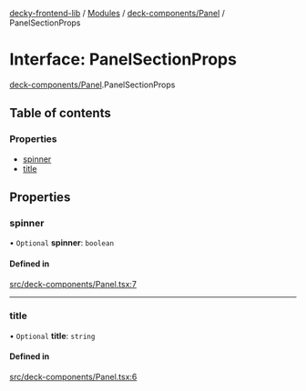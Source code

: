 [decky-frontend-lib](../README.md) / [Modules](../modules.md) / [deck-components/Panel](../modules/deck_components_Panel.md) / PanelSectionProps

# Interface: PanelSectionProps

[deck-components/Panel](../modules/deck_components_Panel.md).PanelSectionProps

## Table of contents

### Properties

- [spinner](deck_components_Panel.PanelSectionProps.md#spinner)
- [title](deck_components_Panel.PanelSectionProps.md#title)

## Properties

### spinner

• `Optional` **spinner**: `boolean`

#### Defined in

[src/deck-components/Panel.tsx:7](https://github.com/SteamDeckHomebrew/decky-frontend-lib/blob/cd0635e/src/deck-components/Panel.tsx#L7)

___

### title

• `Optional` **title**: `string`

#### Defined in

[src/deck-components/Panel.tsx:6](https://github.com/SteamDeckHomebrew/decky-frontend-lib/blob/cd0635e/src/deck-components/Panel.tsx#L6)
